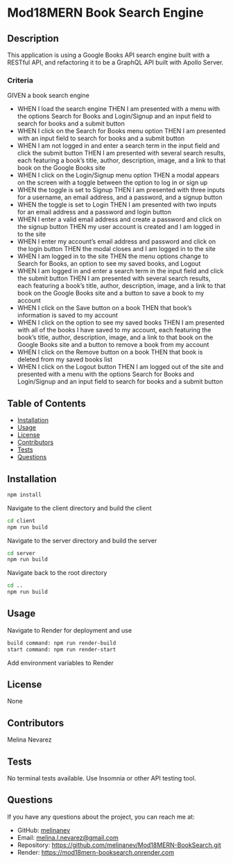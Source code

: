 # Mod18MERN Book Search Engine

## Description

This application is using a Google Books API search engine built with a RESTful API, and refactoring it to be a GraphQL API built with Apollo Server.

### Criteria

GIVEN a book search engine
- WHEN I load the search engine
THEN I am presented with a menu with the options Search for Books and Login/Signup and an input field to search for books and a submit button
- WHEN I click on the Search for Books menu option
THEN I am presented with an input field to search for books and a submit button
- WHEN I am not logged in and enter a search term in the input field and click the submit button
THEN I am presented with several search results, each featuring a book’s title, author, description, image, and a link to that book on the Google Books site
- WHEN I click on the Login/Signup menu option
THEN a modal appears on the screen with a toggle between the option to log in or sign up
- WHEN the toggle is set to Signup
THEN I am presented with three inputs for a username, an email address, and a password, and a signup button
- WHEN the toggle is set to Login
THEN I am presented with two inputs for an email address and a password and login button
- WHEN I enter a valid email address and create a password and click on the signup button
THEN my user account is created and I am logged in to the site
- WHEN I enter my account’s email address and password and click on the login button
THEN the modal closes and I am logged in to the site
- WHEN I am logged in to the site
THEN the menu options change to Search for Books, an option to see my saved books, and Logout
- WHEN I am logged in and enter a search term in the input field and click the submit button
THEN I am presented with several search results, each featuring a book’s title, author, description, image, and a link to that book on the Google Books site and a button to save a book to my account
- WHEN I click on the Save button on a book
THEN that book’s information is saved to my account
- WHEN I click on the option to see my saved books
THEN I am presented with all of the books I have saved to my account, each featuring the book’s title, author, description, image, and a link to that book on the Google Books site and a button to remove a book from my account
- WHEN I click on the Remove button on a book
THEN that book is deleted from my saved books list
- WHEN I click on the Logout button
THEN I am logged out of the site and presented with a menu with the options Search for Books and Login/Signup and an input field to search for books and a submit button  


## Table of Contents

- [Installation](#installation)
- [Usage](#usage)
- [License](#license)
- [Contributors](#contributors)
- [Tests](#tests)
- [Questions](#questions)

## Installation

```bash
npm install
```

Navigate to the client directory and build the client
```bash
cd client
npm run build
```
Navigate to the server directory and build the server
```bash
cd server
npm run build
```

Navigate back to the root directory
```bash
cd ..
npm run build
```



## Usage 

Navigate to Render for deployment and use

```bash
build command: npm run render-build
start command: npm run render-start
```
Add environment variables to Render

## License

None

## Contributors

Melina Nevarez

## Tests

No terminal tests available.  Use Insomnia or other API testing tool.

## Questions

If you have any questions about the project, you can reach me at:

- GitHub: [melinanev](https://github.com/melinanev)
- Email: [melina.l.nevarez@gmail.com](mailto:melina.l.nevarez@gmail.com)
- Repository: https://github.com/melinanev/Mod18MERN-BookSearch.git
- Render: https://mod18mern-booksearch.onrender.com
